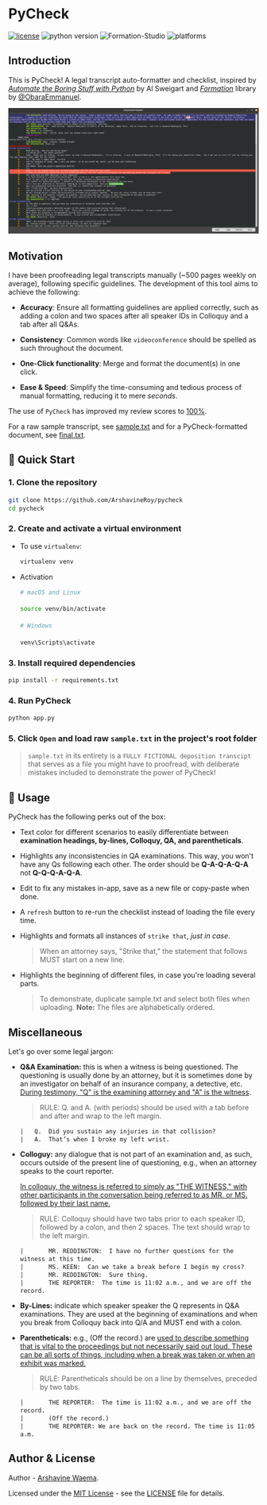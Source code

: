# PyCheck

[![license](https://img.shields.io/badge/License-%20MIT%20-green.svg)](./LICENSE)
![python version](https://img.shields.io/badge/Python-3.10-blue.svg)
![Formation-Studio](https://img.shields.io/badge/Formation-0.5.0-cyan.svg)
![platforms](https://img.shields.io/badge/Platforms-Linux%20|%20Windows%20|%20Mac%20-purple.svg)

## Introduction

This is PyCheck! A legal transcript auto-formatter and checklist, inspired by [_Automate the Boring Stuff with Python_](https://automatetheboringstuff.com/) by Al Sweigart and [_Formation_](https://github.com/ObaraEmmanuel/Formation) library by [@ObaraEmmanuel](https://github.com/ObaraEmmanuel).

![pycheck-screenshot](./images/screenshot.png)

## Motivation

I have been proofreading legal transcripts manually (~500 pages weekly on average), following specific guidelines. The development of this tool aims to achieve the following:

* **Accuracy**: Ensure all formatting guidelines are applied correctly, such as adding a colon and two spaces after all speaker IDs in Colloquy and a tab after all Q&As.

* **Consistency**: Common words like `videoconference` should be spelled as such throughout the document.

* **One-Click functionality**: Merge and format the document(s) in one click.

* **Ease & Speed**: Simplify the time-consuming and tedious process of manual formatting, reducing it to mere _seconds_.

The use of `PyCheck` has improved my review scores to [100%](./images/results.png).

For a raw sample transcript, see [sample.txt](/sample.txt) and for a PyCheck-formatted document, see [final.txt](/docs/final.txt).  

## 🚀 Quick Start

### 1. Clone the repository

```bash
git clone https://github.com/ArshavineRoy/pycheck
cd pycheck
```

### 2. Create and activate a virtual environment

* To use `virtualenv`:

    ```bash
    virtualenv venv
    ```

* Activation

    ```bash
    # macOS and Linux

    source venv/bin/activate

    # Windows

    venv\Scripts\activate
    ```

### 3. Install required dependencies

```bash
pip install -r requirements.txt
```

### 4. Run PyCheck

```bash
python app.py
```

### 5. Click `Open` and load raw `sample.txt` in the project's root folder

> `sample.txt` in its entirety is a `FULLY FICTIONAL deposition transcipt` that serves as a file you might have to proofread, with deliberate mistakes included to demonstrate the power of PyCheck!

## 📖 Usage

PyCheck has the following perks out of the box:

* Text color for different scenarios to easily differentiate between **examination headings, by-lines, Colloquy, QA, and parentheticals**.

* Highlights any inconsistencies in QA examinations. This way, you won't have any Qs following each other. The order should be **Q-A-Q-A-Q-A** not **Q-Q-Q-A-Q-A**.

* Edit to fix any mistakes in-app, save as a new file or copy-paste when done.

* A `refresh` button to re-run the checklist instead of loading the file every time.  

* Highlights and formats all instances of `strike that`, _just in case_.

    > When an attorney says, "Strike that," the statement that follows MUST start on a new line.

* Highlights the beginning of different files, in case you're loading several parts.

    > To demonstrate, duplicate sample.txt and select both files when uploading. **Note:** The files are alphabetically ordered.

## Miscellaneous

Let's go over some legal jargon:

* **Q&A Examination:** this is when a witness is being questioned. The questioning is usually done by an
attorney, but it is sometimes done by an investigator on behalf of an insurance company, a
detective, etc. [During testimony, "Q" is the examining attorney and "A" is the witness](https://1word1day.livejournal.com/438152.html).

    > RULE:  Q. and A. (with periods) should be used with a tab before and after and wrap to the left margin.

    ```text
    |   Q.  Did you sustain any injuries in that collision?
    |   A.  That’s when I broke my left wrist.
    ```

* **Colloguy:** any dialogue that is not part of an examination and, as such, occurs outside of the
present line of questioning, e.g., when an attorney speaks to the court reporter.

    [In colloquy, the witness is referred to simply as "THE WITNESS," with other participants in the conversation being referred to as MR. or MS. followed by their last name.](https://1word1day.livejournal.com/438152.html)

    > RULE:  Colloquy should have two tabs prior to each speaker ID, followed by a colon, and then 2 spaces.  The text should wrap to the left margin.

    ```text
    |       MR. REDDINGTON:  I have no further questions for the witness at this time.
    |       MS. KEEN:  Can we take a break before I begin my cross?
    |       MR. REDDINGTON:  Sure thing.
    |       THE REPORTER:  The time is 11:02 a.m., and we are off the record.    
    ```

* **By-Lines:** indicate which speaker speaker the Q represents in Q&A examinations. They are used at the beginning of examinations and when you break from Colloquy back into Q/A and MUST end with a colon.

* **Parentheticals:** e.g., (Off the record.) are [used to describe something that is vital to the proceedings but not necessarily said out loud. These can be all sorts of things, including when a break was taken or when an exhibit was marked.](https://stenonymous.com/2017/09/05/where-what-parenthetical/#:~:text=So%20you%20might%20have%20heard,when%20an%20exhibit%20was%20marked.)

    > RULE: Parentheticals should be on a line by themselves, preceded by two tabs.

    ```text
    |       THE REPORTER:  The time is 11:02 a.m., and we are off the record.
    |       (Off the record.)
    |       THE REPORTER: We are back on the record. The time is 11:05 a.m.  
    ```

## Author & License

Author - [Arshavine Waema](https://github.com/ArshavineRoy).

Licensed under the [MIT License](LICENSE) - see the [LICENSE](LICENSE) file for details.
